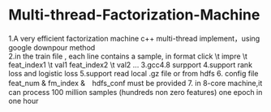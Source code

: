 # Multi-thread-Factorization-Machine
1.A very efficient factorization machine c++ multi-thread implement，using google downpour method  
2.in the train file , each line contains a sample, in format
click \t impre \t feat_index1 \t val1 feat_index2 \t val2 ...
3.gcc4.8 surpport
4.support rank loss and logistic loss 
5.support read local .gz file or from hdfs 
6. config file feat_num & fm_index &　hdfs_conf must be provided
7. in 8-core machine,it can process 100 million samples (hundreds non zero features) one epoch in one hour
